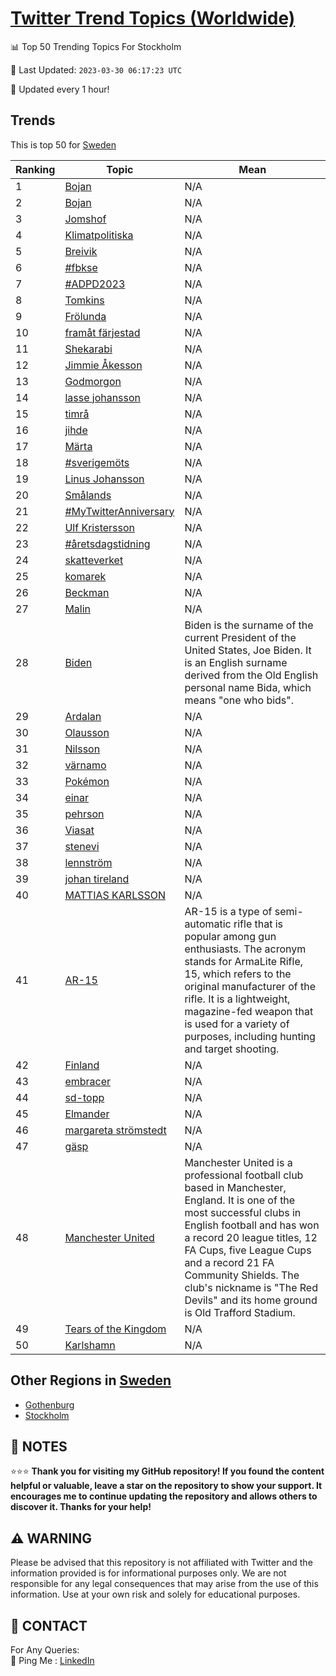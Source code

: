 [Twitter Trend Topics (Worldwide)](https://github.com/ErcinDedeoglu/Twitter-Trend-Topics)
==========


📊 Top 50 Trending Topics For Stockholm

📆 Last Updated: `2023-03-30 06:17:23 UTC`

🔧 Updated every 1 hour!


## Trends

This is top 50 for [Sweden](</Sweden>)

| Ranking | Topic | Mean |
| ------- | ------------ | ------------ |
| 1 | [Bojan](http://twitter.com/search?q=Bojan) | N/A |
| 2 | [Bojan](http://twitter.com/search?q=Bojan) | N/A |
| 3 | [Jomshof](http://twitter.com/search?q=Jomshof) | N/A |
| 4 | [Klimatpolitiska](http://twitter.com/search?q=Klimatpolitiska) | N/A |
| 5 | [Breivik](http://twitter.com/search?q=Breivik) | N/A |
| 6 | [#fbkse](http://twitter.com/search?q=%23fbkse) | N/A |
| 7 | [#ADPD2023](http://twitter.com/search?q=%23ADPD2023) | N/A |
| 8 | [Tomkins](http://twitter.com/search?q=Tomkins) | N/A |
| 9 | [Frölunda](http://twitter.com/search?q=Fr%c3%b6lunda) | N/A |
| 10 | [framåt färjestad](http://twitter.com/search?q=fram%c3%a5t+f%c3%a4rjestad) | N/A |
| 11 | [Shekarabi](http://twitter.com/search?q=Shekarabi) | N/A |
| 12 | [Jimmie Åkesson](http://twitter.com/search?q=Jimmie+%c3%85kesson) | N/A |
| 13 | [Godmorgon](http://twitter.com/search?q=Godmorgon) | N/A |
| 14 | [lasse johansson](http://twitter.com/search?q=lasse+johansson) | N/A |
| 15 | [timrå](http://twitter.com/search?q=timr%c3%a5) | N/A |
| 16 | [jihde](http://twitter.com/search?q=jihde) | N/A |
| 17 | [Märta](http://twitter.com/search?q=M%c3%a4rta) | N/A |
| 18 | [#sverigemöts](http://twitter.com/search?q=%23sverigem%c3%b6ts) | N/A |
| 19 | [Linus Johansson](http://twitter.com/search?q=Linus+Johansson) | N/A |
| 20 | [Smålands](http://twitter.com/search?q=Sm%c3%a5lands) | N/A |
| 21 | [#MyTwitterAnniversary](http://twitter.com/search?q=%23MyTwitterAnniversary) | N/A |
| 22 | [Ulf Kristersson](http://twitter.com/search?q=Ulf+Kristersson) | N/A |
| 23 | [#åretsdagstidning](http://twitter.com/search?q=%23%c3%a5retsdagstidning) | N/A |
| 24 | [skatteverket](http://twitter.com/search?q=skatteverket) | N/A |
| 25 | [komarek](http://twitter.com/search?q=komarek) | N/A |
| 26 | [Beckman](http://twitter.com/search?q=Beckman) | N/A |
| 27 | [Malin](http://twitter.com/search?q=Malin) | N/A |
| 28 | [Biden](http://twitter.com/search?q=Biden) | Biden is the surname of the current President of the United States, Joe Biden. It is an English surname derived from the Old English personal name Bida, which means "one who bids". |
| 29 | [Ardalan](http://twitter.com/search?q=Ardalan) | N/A |
| 30 | [Olausson](http://twitter.com/search?q=Olausson) | N/A |
| 31 | [Nilsson](http://twitter.com/search?q=Nilsson) | N/A |
| 32 | [värnamo](http://twitter.com/search?q=v%c3%a4rnamo) | N/A |
| 33 | [Pokémon](http://twitter.com/search?q=Pok%c3%a9mon) | N/A |
| 34 | [einar](http://twitter.com/search?q=einar) | N/A |
| 35 | [pehrson](http://twitter.com/search?q=pehrson) | N/A |
| 36 | [Viasat](http://twitter.com/search?q=Viasat) | N/A |
| 37 | [stenevi](http://twitter.com/search?q=stenevi) | N/A |
| 38 | [lennström](http://twitter.com/search?q=lennstr%c3%b6m) | N/A |
| 39 | [johan tireland](http://twitter.com/search?q=johan+tireland) | N/A |
| 40 | [MATTIAS KARLSSON](http://twitter.com/search?q=MATTIAS+KARLSSON) | N/A |
| 41 | [AR-15](http://twitter.com/search?q=AR-15) | AR-15 is a type of semi-automatic rifle that is popular among gun enthusiasts. The acronym stands for ArmaLite Rifle, 15, which refers to the original manufacturer of the rifle. It is a lightweight, magazine-fed weapon that is used for a variety of purposes, including hunting and target shooting. |
| 42 | [Finland](http://twitter.com/search?q=Finland) | N/A |
| 43 | [embracer](http://twitter.com/search?q=embracer) | N/A |
| 44 | [sd-topp](http://twitter.com/search?q=sd-topp) | N/A |
| 45 | [Elmander](http://twitter.com/search?q=Elmander) | N/A |
| 46 | [margareta strömstedt](http://twitter.com/search?q=margareta+str%c3%b6mstedt) | N/A |
| 47 | [gäsp](http://twitter.com/search?q=g%c3%a4sp) | N/A |
| 48 | [Manchester United](http://twitter.com/search?q=Manchester+United) | Manchester United is a professional football club based in Manchester, England. It is one of the most successful clubs in English football and has won a record 20 league titles, 12 FA Cups, five League Cups and a record 21 FA Community Shields. The club's nickname is "The Red Devils" and its home ground is Old Trafford Stadium. |
| 49 | [Tears of the Kingdom](http://twitter.com/search?q=Tears+of+the+Kingdom) | N/A |
| 50 | [Karlshamn](http://twitter.com/search?q=Karlshamn) | N/A |



## Other Regions in [Sweden](</Sweden>)

* [Gothenburg](</Sweden/Gothenburg.md>)
* [Stockholm](</Sweden/Stockholm.md>)



## 📝 NOTES

⭐⭐⭐ **Thank you for visiting my GitHub repository! If you found the content helpful or valuable, leave a star on the repository to show your support. It encourages me to continue updating the repository and allows others to discover it. Thanks for your help!**


## ⚠️ WARNING

Please be advised that this repository is not affiliated with Twitter and the information provided is for informational purposes only. We are not responsible for any legal consequences that may arise from the use of this information. Use at your own risk and solely for educational purposes.


## 📨 CONTACT

 For Any Queries:  
            🏓 Ping Me : [LinkedIn](https://www.linkedin.com/in/ercindedeoglu/)
